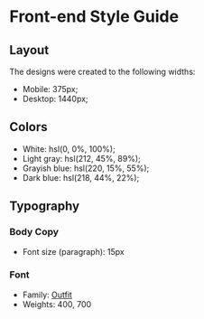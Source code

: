 # Front-end Style Guide

## Layout

The designs were created to the following widths:

- Mobile: 375px;
- Desktop: 1440px;

## Colors

- White: hsl(0, 0%, 100%);
- Light gray: hsl(212, 45%, 89%);
- Grayish blue: hsl(220, 15%, 55%);
- Dark blue: hsl(218, 44%, 22%);

## Typography

### Body Copy

- Font size (paragraph): 15px

### Font

- Family: [Outfit](https://fonts.google.com/specimen/Outfit)
- Weights: 400, 700
